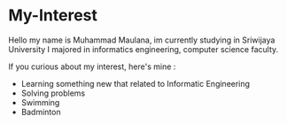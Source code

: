 # My-Interest

Hello my name is Muhammad Maulana,
im currently studying in Sriwijaya University
I majored in informatics engineering, computer science faculty.


If you curious about my interest, here's mine :
- Learning something new that related to Informatic Engineering
- Solving problems
- Swimming
- Badminton
